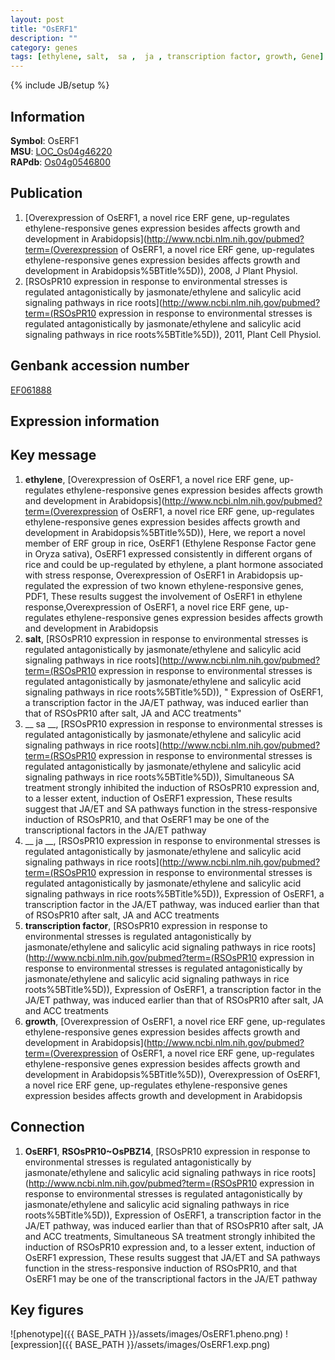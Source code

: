 ```yaml
---
layout: post
title: "OsERF1"
description: ""
category: genes
tags: [ethylene, salt,  sa ,  ja , transcription factor, growth, Gene]
---
```

{% include JB/setup %}

## Information
__Symbol__: OsERF1  
__MSU__: [LOC_Os04g46220](http://rice.plantbiology.msu.edu/cgi-bin/ORF_infopage.cgi?orf=LOC_Os04g46220)  
__RAPdb__: [Os04g0546800](http://rapdb.dna.affrc.go.jp/viewer/gbrowse_details/irgsp1?name=Os04g0546800)  

## Publication
1. [Overexpression of OsERF1, a novel rice ERF gene, up-regulates ethylene-responsive genes expression besides affects growth and development in Arabidopsis](http://www.ncbi.nlm.nih.gov/pubmed?term=(Overexpression of OsERF1, a novel rice ERF gene, up-regulates ethylene-responsive genes expression besides affects growth and development in Arabidopsis%5BTitle%5D)), 2008, J Plant Physiol.
2. [RSOsPR10 expression in response to environmental stresses is regulated antagonistically by jasmonate/ethylene and salicylic acid signaling pathways in rice roots](http://www.ncbi.nlm.nih.gov/pubmed?term=(RSOsPR10 expression in response to environmental stresses is regulated antagonistically by jasmonate/ethylene and salicylic acid signaling pathways in rice roots%5BTitle%5D)), 2011, Plant Cell Physiol.

## Genbank accession number
[EF061888](http://www.ncbi.nlm.nih.gov/nuccore/EF061888)

## Expression information

## Key message
1. __ethylene__, [Overexpression of OsERF1, a novel rice ERF gene, up-regulates ethylene-responsive genes expression besides affects growth and development in Arabidopsis](http://www.ncbi.nlm.nih.gov/pubmed?term=(Overexpression of OsERF1, a novel rice ERF gene, up-regulates ethylene-responsive genes expression besides affects growth and development in Arabidopsis%5BTitle%5D)),  Here, we report a novel member of ERF group in rice, OsERF1 (Ethylene Response Factor gene in Oryza sativa), OsERF1 expressed consistently in different organs of rice and could be up-regulated by ethylene, a plant hormone associated with stress response, Overexpression of OsERF1 in Arabidopsis up-regulated the expression of two known ethylene-responsive genes, PDF1, These results suggest the involvement of OsERF1 in ethylene response,Overexpression of OsERF1, a novel rice ERF gene, up-regulates ethylene-responsive genes expression besides affects growth and development in Arabidopsis
2. __salt__, [RSOsPR10 expression in response to environmental stresses is regulated antagonistically by jasmonate/ethylene and salicylic acid signaling pathways in rice roots](http://www.ncbi.nlm.nih.gov/pubmed?term=(RSOsPR10 expression in response to environmental stresses is regulated antagonistically by jasmonate/ethylene and salicylic acid signaling pathways in rice roots%5BTitle%5D)), " Expression of OsERF1, a transcription factor in the JA/ET pathway, was induced earlier than that of RSOsPR10 after salt, JA and ACC treatments"
3. __ sa __, [RSOsPR10 expression in response to environmental stresses is regulated antagonistically by jasmonate/ethylene and salicylic acid signaling pathways in rice roots](http://www.ncbi.nlm.nih.gov/pubmed?term=(RSOsPR10 expression in response to environmental stresses is regulated antagonistically by jasmonate/ethylene and salicylic acid signaling pathways in rice roots%5BTitle%5D)),  Simultaneous SA treatment strongly inhibited the induction of RSOsPR10 expression and, to a lesser extent, induction of OsERF1 expression, These results suggest that JA/ET and SA pathways function in the stress-responsive induction of RSOsPR10, and that OsERF1 may be one of the transcriptional factors in the JA/ET pathway
4. __ ja __, [RSOsPR10 expression in response to environmental stresses is regulated antagonistically by jasmonate/ethylene and salicylic acid signaling pathways in rice roots](http://www.ncbi.nlm.nih.gov/pubmed?term=(RSOsPR10 expression in response to environmental stresses is regulated antagonistically by jasmonate/ethylene and salicylic acid signaling pathways in rice roots%5BTitle%5D)),  Expression of OsERF1, a transcription factor in the JA/ET pathway, was induced earlier than that of RSOsPR10 after salt, JA and ACC treatments
5. __transcription factor__, [RSOsPR10 expression in response to environmental stresses is regulated antagonistically by jasmonate/ethylene and salicylic acid signaling pathways in rice roots](http://www.ncbi.nlm.nih.gov/pubmed?term=(RSOsPR10 expression in response to environmental stresses is regulated antagonistically by jasmonate/ethylene and salicylic acid signaling pathways in rice roots%5BTitle%5D)),  Expression of OsERF1, a transcription factor in the JA/ET pathway, was induced earlier than that of RSOsPR10 after salt, JA and ACC treatments
6. __growth__, [Overexpression of OsERF1, a novel rice ERF gene, up-regulates ethylene-responsive genes expression besides affects growth and development in Arabidopsis](http://www.ncbi.nlm.nih.gov/pubmed?term=(Overexpression of OsERF1, a novel rice ERF gene, up-regulates ethylene-responsive genes expression besides affects growth and development in Arabidopsis%5BTitle%5D)), Overexpression of OsERF1, a novel rice ERF gene, up-regulates ethylene-responsive genes expression besides affects growth and development in Arabidopsis

## Connection
1. __OsERF1__, __RSOsPR10~OsPBZ14__, [RSOsPR10 expression in response to environmental stresses is regulated antagonistically by jasmonate/ethylene and salicylic acid signaling pathways in rice roots](http://www.ncbi.nlm.nih.gov/pubmed?term=(RSOsPR10 expression in response to environmental stresses is regulated antagonistically by jasmonate/ethylene and salicylic acid signaling pathways in rice roots%5BTitle%5D)),  Expression of OsERF1, a transcription factor in the JA/ET pathway, was induced earlier than that of RSOsPR10 after salt, JA and ACC treatments, Simultaneous SA treatment strongly inhibited the induction of RSOsPR10 expression and, to a lesser extent, induction of OsERF1 expression, These results suggest that JA/ET and SA pathways function in the stress-responsive induction of RSOsPR10, and that OsERF1 may be one of the transcriptional factors in the JA/ET pathway

## Key figures
![phenotype]({{ BASE_PATH }}/assets/images/OsERF1.pheno.png)
![expression]({{ BASE_PATH }}/assets/images/OsERF1.exp.png)


